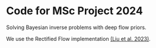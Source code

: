 # Code for MSc Project 2024

Solving Bayesian inverse problems with deep flow priors.  

We use the Rectified Flow implementation [(Liu et al. 2023)](https://arxiv.org/abs/2209.03003).
<!-- 
Some qualitative results are shown below on the AFHQ-cats dataset [(Choi et al. 2019)](https://arxiv.org/abs/1912.01865):
| Guided Samplers    |
| ------ |

| DPS [(Chung et al. 2023)](https://arxiv.org/abs/2209.14687) | <img src="https://github.com/isomorphicdude/InvGenPrior/blob/main/assets/afhq_dps.gif" width="150" height="150" /> 

| PiGDM [(Song et al. 2023)](https://openreview.net/forum?id=9_gsMA8MRKQ)  | <img src="https://github.com/isomorphicdude/InvGenPrior/blob/main/assets/afhq_pgdm.gif" width="150" height="150" />

| TMPD [(Boys et al. 2023)](https://arxiv.org/abs/2310.06721)  | <img src="https://github.com/isomorphicdude/InvGenPrior/blob/main/assets/afhq_tmpd.gif" width="150" height="150" />

| REDdiff [(Mardani et al. 2023)](https://arxiv.org/abs/2305.04391)| <img src="https://github.com/isomorphicdude/InvGenPrior/blob/main/assets/afhq_reddiff.gif" width="150" height="150" /> -->


<!-- | Guided Samplers    |
| ------ |

| DPS | <img src="assets/afhq_dps.gif" width="150" height="150"/>

| PiGDM  | <img src="assets/afhq_pgdm.gif" width="150" height="150" />

| TMPD   | <img src="assets/afhq_tmpd.gif" width="150" height="150" />

| REDdiff| <img src="assets/afhq_reddiff.gif" width="150" height="150" /> -->


<!-- DPS
 <img src="assets/afhq_dps.gif" width="150" height="150"/>  

PiGDM
 <img src="assets/afhq_pgdm.gif" width="150" height="150" />  

TMPD
 <img src="assets/afhq_tmpd.gif" width="150" height="150" />

REDdiff
 <img src="assets/afhq_reddiff.gif" width="150" height="150" /> -->